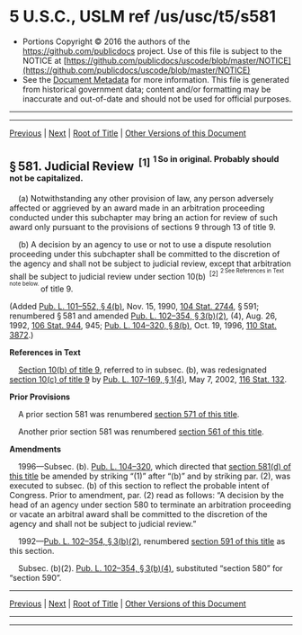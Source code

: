 ---
---

# 5 U.S.C., USLM ref /us/usc/t5/s581

* Portions Copyright © 2016 the authors of the https://github.com/publicdocs project.
  Use of this file is subject to the NOTICE at [https://github.com/publicdocs/uscode/blob/master/NOTICE](https://github.com/publicdocs/uscode/blob/master/NOTICE)
* See the [Document Metadata](././../../../../../..//README.md) for more information.
  This file is generated from historical government data; content and/or formatting may be inaccurate and out-of-date and should not be used for official purposes.

----------
----------

[Previous](./../../../../../..//us/usc/t5/ptI/ch5/schIV/m__us_usc_t5_s580.md) | [Next](./../../../../../..//us/usc/t5/ptI/ch5/schIV/m__us_usc_t5_s582.md) | [Root of Title](./../../../../../../) | [Other Versions of this Document](https://publicdocs.github.io/go/links?ns=uslm&ref=%2Fus%2Fusc%2Ft5%2Fs581)

## § 581. Judicial Review  <sup>\[1\]</sup>  <sup><sup> 1 So in original. Probably should not be capitalized. </sup></sup> 

    (a) Notwithstanding any other provision of law, any person adversely affected or aggrieved by an award made in an arbitration proceeding conducted under this subchapter may bring an action for review of such award only pursuant to the provisions of sections 9 through 13 of title 9.

    (b) A decision by an agency to use or not to use a dispute resolution proceeding under this subchapter shall be committed to the discretion of the agency and shall not be subject to judicial review, except that arbitration shall be subject to judicial review under section 10(b)  <sup>\[2\]</sup>  <sup><sup> 2 See References in Text note below. </sup></sup>  of title 9.

(Added [Pub. L. 101–552, § 4(b)][/us/pl/101/552/s4/b], Nov. 15, 1990, [104 Stat. 2744][/us/stat/104/2744], § 591; renumbered § 581 and amended [Pub. L. 102–354, § 3(b)(2)][/us/pl/102/354/s3/b/2], (4), Aug. 26, 1992, [106 Stat. 944][/us/stat/106/944], 945; [Pub. L. 104–320, § 8(b)][/us/pl/104/320/s8/b], Oct. 19, 1996, [110 Stat. 3872][/us/stat/110/3872].)

 __References in Text__ 

    [Section 10(b) of title 9][/us/usc/t9/s10/b], referred to in subsec. (b), was redesignated [section 10(c) of title 9][/us/usc/t9/s10/c] by [Pub. L. 107–169, § 1(4)][/us/pl/107/169/s1/4], May 7, 2002, [116 Stat. 132][/us/stat/116/132].

 __Prior Provisions__ 

    A prior section 581 was renumbered [section 571 of this title][/us/usc/t5/s571].

    Another prior section 581 was renumbered [section 561 of this title][/us/usc/t5/s561].

 __Amendments__ 

    1996—Subsec. (b). [Pub. L. 104–320][/us/pl/104/320], which directed that [section 581(d) of this title][/us/usc/t5/s581/d] be amended by striking “(1)” after “(b)” and by striking par. (2), was executed to subsec. (b) of this section to reflect the probable intent of Congress. Prior to amendment, par. (2) read as follows: “A decision by the head of an agency under section 580 to terminate an arbitration proceeding or vacate an arbitral award shall be committed to the discretion of the agency and shall not be subject to judicial review.”

    1992—[Pub. L. 102–354, § 3(b)(2)][/us/pl/102/354/s3/b/2], renumbered [section 591 of this title][/us/usc/t5/s591] as this section.

    Subsec. (b)(2). [Pub. L. 102–354, § 3(b)(4)][/us/pl/102/354/s3/b/4], substituted “section 580” for “section 590”.

----------

[Previous](./../../../../../..//us/usc/t5/ptI/ch5/schIV/m__us_usc_t5_s580.md) | [Next](./../../../../../..//us/usc/t5/ptI/ch5/schIV/m__us_usc_t5_s582.md) | [Root of Title](./../../../../../../) | [Other Versions of this Document](https://publicdocs.github.io/go/links?ns=uslm&ref=%2Fus%2Fusc%2Ft5%2Fs581)

----------
----------

[/us/pl/101/552/s4/b]: https://publicdocs.github.io/go/links?ns=uslm&ref=%2Fus%2Fpl%2F101%2F552%2Fs4%2Fb
[/us/stat/104/2744]: https://publicdocs.github.io/go/links?ns=uslm&ref=%2Fus%2Fstat%2F104%2F2744
[/us/pl/102/354/s3/b/2]: https://publicdocs.github.io/go/links?ns=uslm&ref=%2Fus%2Fpl%2F102%2F354%2Fs3%2Fb%2F2
[/us/stat/106/944]: https://publicdocs.github.io/go/links?ns=uslm&ref=%2Fus%2Fstat%2F106%2F944
[/us/pl/104/320/s8/b]: https://publicdocs.github.io/go/links?ns=uslm&ref=%2Fus%2Fpl%2F104%2F320%2Fs8%2Fb
[/us/stat/110/3872]: https://publicdocs.github.io/go/links?ns=uslm&ref=%2Fus%2Fstat%2F110%2F3872
[/us/usc/t9/s10/b]: https://publicdocs.github.io/go/links?ns=uslm&ref=%2Fus%2Fusc%2Ft9%2Fs10%2Fb
[/us/usc/t9/s10/c]: https://publicdocs.github.io/go/links?ns=uslm&ref=%2Fus%2Fusc%2Ft9%2Fs10%2Fc
[/us/pl/107/169/s1/4]: https://publicdocs.github.io/go/links?ns=uslm&ref=%2Fus%2Fpl%2F107%2F169%2Fs1%2F4
[/us/stat/116/132]: https://publicdocs.github.io/go/links?ns=uslm&ref=%2Fus%2Fstat%2F116%2F132
[/us/usc/t5/s571]: https://publicdocs.github.io/go/links?ns=uslm&ref=%2Fus%2Fusc%2Ft5%2Fs571
[/us/usc/t5/s561]: https://publicdocs.github.io/go/links?ns=uslm&ref=%2Fus%2Fusc%2Ft5%2Fs561
[/us/pl/104/320]: https://publicdocs.github.io/go/links?ns=uslm&ref=%2Fus%2Fpl%2F104%2F320
[/us/usc/t5/s581/d]: https://publicdocs.github.io/go/links?ns=uslm&ref=%2Fus%2Fusc%2Ft5%2Fs581%2Fd
[/us/pl/102/354/s3/b/2]: https://publicdocs.github.io/go/links?ns=uslm&ref=%2Fus%2Fpl%2F102%2F354%2Fs3%2Fb%2F2
[/us/usc/t5/s591]: https://publicdocs.github.io/go/links?ns=uslm&ref=%2Fus%2Fusc%2Ft5%2Fs591
[/us/pl/102/354/s3/b/4]: https://publicdocs.github.io/go/links?ns=uslm&ref=%2Fus%2Fpl%2F102%2F354%2Fs3%2Fb%2F4



